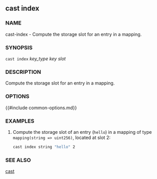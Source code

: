 ## cast index

### NAME

cast-index - Compute the storage slot for an entry in a mapping.

### SYNOPSIS

``cast index`` *key_type* *key* *slot*

### DESCRIPTION

Compute the storage slot for an entry in a mapping.

### OPTIONS

{{#include common-options.md}}

### EXAMPLES

1. Compute the storage slot of an entry (`hello`) in a mapping of type `mapping(string => uint256)`, located at slot 2:
    ```sh
    cast index string "hello" 2
    ```

### SEE ALSO

[cast](./cast.md)
